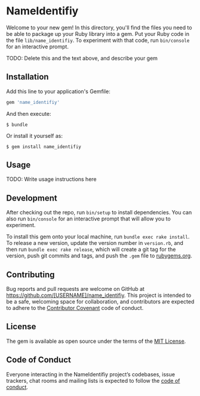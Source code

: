 # NameIdentifiy

Welcome to your new gem! In this directory, you'll find the files you need to be able to package up your Ruby library into a gem. Put your Ruby code in the file `lib/name_identifiy`. To experiment with that code, run `bin/console` for an interactive prompt.

TODO: Delete this and the text above, and describe your gem

## Installation

Add this line to your application's Gemfile:

```ruby
gem 'name_identifiy'
```

And then execute:

    $ bundle

Or install it yourself as:

    $ gem install name_identifiy

## Usage

TODO: Write usage instructions here

## Development

After checking out the repo, run `bin/setup` to install dependencies. You can also run `bin/console` for an interactive prompt that will allow you to experiment.

To install this gem onto your local machine, run `bundle exec rake install`. To release a new version, update the version number in `version.rb`, and then run `bundle exec rake release`, which will create a git tag for the version, push git commits and tags, and push the `.gem` file to [rubygems.org](https://rubygems.org).

## Contributing

Bug reports and pull requests are welcome on GitHub at https://github.com/[USERNAME]/name_identifiy. This project is intended to be a safe, welcoming space for collaboration, and contributors are expected to adhere to the [Contributor Covenant](http://contributor-covenant.org) code of conduct.

## License

The gem is available as open source under the terms of the [MIT License](https://opensource.org/licenses/MIT).

## Code of Conduct

Everyone interacting in the NameIdentifiy project’s codebases, issue trackers, chat rooms and mailing lists is expected to follow the [code of conduct](https://github.com/[USERNAME]/name_identifiy/blob/master/CODE_OF_CONDUCT.md).
